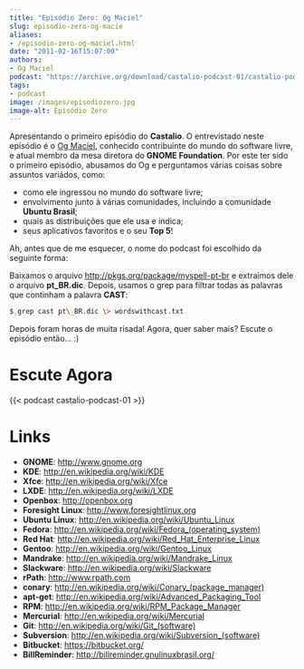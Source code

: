 ```yaml
---
title: "Episódio Zero: Og Maciel"
slug: episodio-zero-og-macie
aliases:
- /episodio-zero-og-maciel.html
date: "2011-02-16T15:07:00"
authors:
- Og Maciel
podcast: "https://archive.org/download/castalio-podcast-01/castalio-podcast-01.mp3"
tags:
- podcast
image: /images/episodiozero.jpg
image-alt: Episódio Zero
---
```


Apresentando o primeiro episódio do **Castalio**. O entrevistado neste
episódio é o [Og Maciel](http://www.ogmaciel.com), conhecido
contribuinte do mundo do software livre, e atual membro da mesa diretora
do **GNOME Foundation**. Por este ter sido o primeiro episódio, abusamos
do Og e perguntamos várias coisas sobre assuntos variádos, como:

-   como ele ingressou no mundo do software livre;
-   envolvimento junto à várias comunidades, incluindo a comunidade
    **Ubuntu Brasil**;
-   quais as distribuições que ele usa e indica;
-   seus aplicativos favoritos e o seu **Top 5**!

Ah, antes que de me esquecer, o nome do podcast foi escolhido da
seguinte forma:

Baixamos o arquivo <http://pkgs.org/package/myspell-pt-br> e extraimos
dele o arquivo **pt_BR.dic**. Depois, usamos o grep para filtrar todas
as palavras que continham a palavra **CAST**:

``` bash
$ grep cast pt\_BR.dic \> wordswithcast.txt
```

Depois foram horas de muita risada! Agora, quer saber mais? Escute o
episódio então\... :)

<div class="clearfix"></div>

# Escute Agora

{{< podcast castalio-podcast-01 >}}

# Links

- **GNOME**: <http://www.gnome.org>
- **KDE**: <http://en.wikipedia.org/wiki/KDE>
- **Xfce**: <http://en.wikipedia.org/wiki/Xfce>
- **LXDE**: <http://en.wikipedia.org/wiki/LXDE>
- **Openbox**: <http://openbox.org>
- **Foresight Linux**: <http://www.foresightlinux.org>
- **Ubuntu Linux**: <http://en.wikipedia.org/wiki/Ubuntu_Linux>
- **Fedora**: <http://en.wikipedia.org/wiki/Fedora_(operating_system)>
- **Red Hat**: <http://en.wikipedia.org/wiki/Red_Hat_Enterprise_Linux>
- **Gentoo**: <http://en.wikipedia.org/wiki/Gentoo_Linux>
- **Mandrake**: <http://en.wikipedia.org/wiki/Mandrake_Linux>
- **Slackware**: <http://en.wikipedia.org/wiki/Slackware>
- **rPath**: <http://www.rpath.com>
- **conary**: <http://en.wikipedia.org/wiki/Conary_(package_manager)>
- **apt-get**: <http://en.wikipedia.org/wiki/Advanced_Packaging_Tool>
- **RPM**: <http://en.wikipedia.org/wiki/RPM_Package_Manager>
- **Mercurial**: <http://en.wikipedia.org/wiki/Mercurial>
- **Git**: <http://en.wikipedia.org/wiki/Git_(software)>
- **Subversion**: <http://en.wikipedia.org/wiki/Subversion_(software)>
- **Bitbucket**: <https://bitbucket.org/>
- **BillReminder**: <http://billreminder.gnulinuxbrasil.org/>
